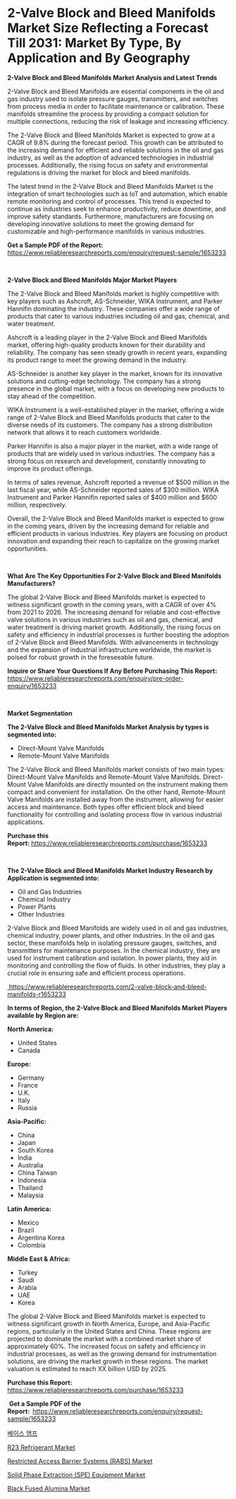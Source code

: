<p><h1>2-Valve Block and Bleed Manifolds Market Size Reflecting a Forecast Till 2031: Market By Type, By Application and By Geography</h1></p><p><strong>2-Valve Block and Bleed Manifolds Market Analysis and Latest Trends</strong></p>
<p><p>2-Valve Block and Bleed Manifolds are essential components in the oil and gas industry used to isolate pressure gauges, transmitters, and switches from process media in order to facilitate maintenance or calibration. These manifolds streamline the process by providing a compact solution for multiple connections, reducing the risk of leakage and increasing efficiency.</p><p>The 2-Valve Block and Bleed Manifolds Market is expected to grow at a CAGR of 9.8% during the forecast period. This growth can be attributed to the increasing demand for efficient and reliable solutions in the oil and gas industry, as well as the adoption of advanced technologies in industrial processes. Additionally, the rising focus on safety and environmental regulations is driving the market for block and bleed manifolds.</p><p>The latest trend in the 2-Valve Block and Bleed Manifolds Market is the integration of smart technologies such as IoT and automation, which enable remote monitoring and control of processes. This trend is expected to continue as industries seek to enhance productivity, reduce downtime, and improve safety standards. Furthermore, manufacturers are focusing on developing innovative solutions to meet the growing demand for customizable and high-performance manifolds in various industries.</p></p>
<p><strong>Get a Sample PDF of the Report:&nbsp;</strong> <a href="https://www.reliableresearchreports.com/enquiry/request-sample/1653233">https://www.reliableresearchreports.com/enquiry/request-sample/1653233</a></p>
<p>&nbsp;</p>
<p><strong>2-Valve Block and Bleed Manifolds Major Market Players</strong></p>
<p><p>The 2-Valve Block and Bleed Manifolds market is highly competitive with key players such as Ashcroft, AS-Schneider, WIKA Instrument, and Parker Hannifin dominating the industry. These companies offer a wide range of products that cater to various industries including oil and gas, chemical, and water treatment.</p><p>Ashcroft is a leading player in the 2-Valve Block and Bleed Manifolds market, offering high-quality products known for their durability and reliability. The company has seen steady growth in recent years, expanding its product range to meet the growing demand in the industry.</p><p>AS-Schneider is another key player in the market, known for its innovative solutions and cutting-edge technology. The company has a strong presence in the global market, with a focus on developing new products to stay ahead of the competition.</p><p>WIKA Instrument is a well-established player in the market, offering a wide range of 2-Valve Block and Bleed Manifolds products that cater to the diverse needs of its customers. The company has a strong distribution network that allows it to reach customers worldwide.</p><p>Parker Hannifin is also a major player in the market, with a wide range of products that are widely used in various industries. The company has a strong focus on research and development, constantly innovating to improve its product offerings.</p><p>In terms of sales revenue, Ashcroft reported a revenue of $500 million in the last fiscal year, while AS-Schneider reported sales of $300 million. WIKA Instrument and Parker Hannifin reported sales of $400 million and $600 million, respectively.</p><p>Overall, the 2-Valve Block and Bleed Manifolds market is expected to grow in the coming years, driven by the increasing demand for reliable and efficient products in various industries. Key players are focusing on product innovation and expanding their reach to capitalize on the growing market opportunities.</p></p>
<p>&nbsp;</p>
<p><strong>What Are The Key Opportunities For 2-Valve Block and Bleed Manifolds Manufacturers?</strong></p>
<p><p>The global 2-Valve Block and Bleed Manifolds market is expected to witness significant growth in the coming years, with a CAGR of over 4% from 2021 to 2026. The increasing demand for reliable and cost-effective valve solutions in various industries such as oil and gas, chemical, and water treatment is driving market growth. Additionally, the rising focus on safety and efficiency in industrial processes is further boosting the adoption of 2-Valve Block and Bleed Manifolds. With advancements in technology and the expansion of industrial infrastructure worldwide, the market is poised for robust growth in the foreseeable future.</p></p>
<p><strong>Inquire or Share Your Questions If Any Before Purchasing This Report:</strong> <a href="https://www.reliableresearchreports.com/enquiry/pre-order-enquiry/1653233">https://www.reliableresearchreports.com/enquiry/pre-order-enquiry/1653233</a></p>
<p>&nbsp;</p>
<p><strong>Market Segmentation</strong></p>
<p><strong>The 2-Valve Block and Bleed Manifolds Market Analysis by types is segmented into:</strong></p>
<p><ul><li>Direct-Mount Valve Manifolds</li><li>Remote-Mount Valve Manifolds</li></ul></p>
<p><p>The 2-Valve Block and Bleed Manifolds market consists of two main types: Direct-Mount Valve Manifolds and Remote-Mount Valve Manifolds. Direct-Mount Valve Manifolds are directly mounted on the instrument making them compact and convenient for installation. On the other hand, Remote-Mount Valve Manifolds are installed away from the instrument, allowing for easier access and maintenance. Both types offer efficient block and bleed functionality for controlling and isolating process flow in various industrial applications.</p></p>
<p><strong>Purchase this Report:&nbsp;</strong><a href="https://www.reliableresearchreports.com/purchase/1653233">https://www.reliableresearchreports.com/purchase/1653233</a></p>
<p>&nbsp;</p>
<p><strong>The 2-Valve Block and Bleed Manifolds Market Industry Research by Application is segmented into:</strong></p>
<p><ul><li>Oil and Gas Industries</li><li>Chemical Industry</li><li>Power Plants</li><li>Other Industries</li></ul></p>
<p><p>2-Valve Block and Bleed Manifolds are widely used in oil and gas industries, chemical industry, power plants, and other industries. In the oil and gas sector, these manifolds help in isolating pressure gauges, switches, and transmitters for maintenance purposes. In the chemical industry, they are used for instrument calibration and isolation. In power plants, they aid in monitoring and controlling the flow of fluids. In other industries, they play a crucial role in ensuring safe and efficient process operations.</p></p>
<p><a href="https://www.reliableresearchreports.com/2-valve-block-and-bleed-manifolds-r1653233">&nbsp;https://www.reliableresearchreports.com/2-valve-block-and-bleed-manifolds-r1653233</a></p>
<p><strong>In terms of Region, the 2-Valve Block and Bleed Manifolds Market Players available by Region are:</strong></p>
<p>
    <p> <strong> North America: </strong>
        <ul>
            <li>United States</li>
            <li>Canada</li>
        </ul>
        </p> 
    <p> <strong> Europe: </strong>
        <ul>
            <li>Germany</li>
            <li>France</li>
            <li>U.K.</li>
            <li>Italy</li>
            <li>Russia</li>
        </ul>
        </p> 
    <p> <strong> Asia-Pacific: </strong>
        <ul>
            <li>China</li>
            <li>Japan</li>
            <li>South Korea</li>
            <li>India</li>
            <li>Australia</li>
            <li>China Taiwan</li>
            <li>Indonesia</li>
            <li>Thailand</li>
            <li>Malaysia</li>
        </ul>
        </p> 
    <p> <strong> Latin America: </strong>
        <ul>
            <li>Mexico</li>
            <li>Brazil</li>
            <li>Argentina Korea</li>
            <li>Colombia</li>
        </ul>
        </p> 
    <p> <strong> Middle East & Africa: </strong>
        <ul>
            <li>Turkey</li>
            <li>Saudi</li>
            <li>Arabia</li>
            <li>UAE</li>
            <li>Korea</li>
        </ul>
    </p>
    </p>
<p><p>The global 2-Valve Block and Bleed Manifolds market is expected to witness significant growth in North America, Europe, and Asia-Pacific regions, particularly in the United States and China. These regions are projected to dominate the market with a combined market share of approximately 60%. The increased focus on safety and efficiency in industrial processes, as well as the growing demand for instrumentation solutions, are driving the market growth in these regions. The market valuation is estimated to reach XX billion USD by 2025.</p></p>
<p><strong>Purchase this Report: </strong><a href="https://www.reliableresearchreports.com/purchase/1653233">https://www.reliableresearchreports.com/purchase/1653233</a></p>
<p>&nbsp;<strong>Get a Sample PDF of the Report:&nbsp;&nbsp;</strong><a href="https://www.reliableresearchreports.com/enquiry/request-sample/1653233">https://www.reliableresearchreports.com/enquiry/request-sample/1653233</a></p>
<p><strong></strong></p>
<p><p><a href="https://github.com/shade463/Market-Research-Report-List-1/blob/main/811682236306.md">베이스 앰프</a></p><p><a href="https://issuu.com/reportprime-2/docs/r23-refrigerant-market-size-2030.pptx">R23 Refrigerant Market</a></p><p><a href="https://github.com/dimitrishawkinswaynenp91rgz/Market-Research-Report-List-2/blob/main/restricted-access-barrier-systems-rabs-market.md">Restricted Access Barrier Systems (RABS) Market</a></p><p><a href="https://github.com/pizolina/Market-Research-Report-List-4/blob/main/solid-phase-extraction-spe-equipment-market.md">Solid Phase Extraction (SPE) Equipment Market</a></p><p><a href="https://issuu.com/reportprime-2/docs/black-fused-alumina-market-size-2030.pptx">Black Fused Alumina Market</a></p></p>